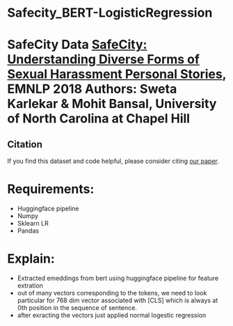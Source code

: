 # Safecity_BERT-LogisticRegression
# SafeCity Data [SafeCity: Understanding Diverse Forms of Sexual Harassment Personal Stories](http://arxiv.org/abs/1809.04739), EMNLP 2018   Authors: Sweta Karlekar &amp; Mohit Bansal, University of North Carolina at Chapel Hill  


## Citation
If you find this dataset and code helpful, please consider citing [our paper](http://arxiv.org/abs/1809.04739).


# Requirements:
- Huggingface pipeline
- Numpy
- Sklearn LR 
- Pandas

# Explain:
- Extracted emeddings from bert using huggingface pipeline for feature extration
- out of many vectors corresponding to the tokens, we need to look particular for 768 dim vector associated with [CLS] which is always at 0th position in the sequence of sentence.
- after exracting the vectors just applied normal logestic regression 
